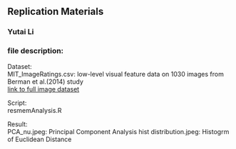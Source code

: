 ## Replication Materials
### Yutai Li

### file description:
Dataset: <br />
MIT_ImageRatings.csv: low-level visual feature data on 1030 images from Berman et al.(2014) study <br />
[link to full image dataset](https://github.com/yutaili/Data/tree/main/dataset)

Script: <br />
resmemAnalysis.R

Result: <br />
PCA_nu.jpeg: Principal Component Analysis
hist distribution.jpeg: Histogrm of Euclidean Distance
